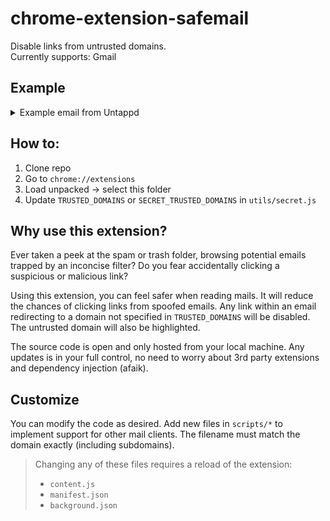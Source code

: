 # chrome-extension-safemail

Disable links from untrusted domains.
<br>
Currently supports: Gmail

## Example

<details>
<summary>Example email from Untappd</summary>

![Example](/assets/example.png)

</details>

## How to:

1. Clone repo
2. Go to `chrome://extensions`
3. Load unpacked -> select this folder
4. Update `TRUSTED_DOMAINS` or `SECRET_TRUSTED_DOMAINS` in `utils/secret.js`

## Why use this extension?

Ever taken a peek at the spam or trash folder, browsing potential emails trapped by an inconcise filter?
Do you fear accidentally clicking a suspicious or malicious link?

Using this extension, you can feel safer when reading mails.
It will reduce the chances of clicking links from spoofed emails.
Any link within an email redirecting to a domain not specified in `TRUSTED_DOMAINS` will be disabled. The untrusted domain will also be highlighted.

The source code is open and only hosted from your local machine.
Any updates is in your full control, no need to worry about 3rd party extensions and dependency injection (afaik).

## Customize

You can modify the code as desired.
Add new files in `scripts/*` to implement support for other mail clients.
The filename must match the domain exactly (including subdomains).

> Changing any of these files requires a reload of the extension:
>
> - `content.js`
> - `manifest.json`
> - `background.json`
